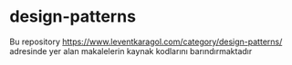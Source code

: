 # design-patterns
Bu repository https://www.leventkaragol.com/category/design-patterns/ adresinde yer alan makalelerin kaynak kodlarını barındırmaktadır
